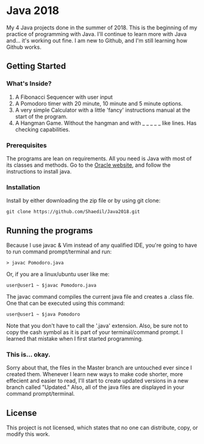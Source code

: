 # Java 2018
  My 4 Java projects done in the summer of 2018. This is the beginning of my practice of programming with Java.
I'll continue to learn more with Java and... it's working out fine. I am new to Github, and I'm still learning how Github
works.
## Getting Started
### What's Inside?
1. A Fibonacci Sequencer with user input 
2. A Pomodoro timer with 20 minute, 10 minute and 5 minute options.
3. A very simple Calculator with a little 'fancy' instructions manual at the start of the program.
4. A Hangman Game. Without the hangman and with _ _ _ _ _ like lines.
Has checking capabilities.

### Prerequisites
The programs are lean on requirements. All you need is Java with most of its classes and methods.
Go to the [Oracle website](http://www.oracle.com/technetwork/java/javase/downloads/jdk8-downloads-2133151.html), and follow the instructions to install java. 

### Installation
Install by either downloading the zip file or by using git clone:
```
git clone https://github.com/Shaedil/Java2018.git
```

## Running the programs
Because I use javac & Vim instead of any qualified IDE, you're going to have to run command prompt/terminal and run:
```
> javac Pomodoro.java
```
Or, if you are a linux/ubuntu user like me:
```
user@user1 ~ $javac Pomodoro.java
```
The javac command compiles the current java file and creates a .class file. One that can be executed using this command:
```
user@user1 ~ $java Pomodoro
```
Note that you don't have to call the '.java' extension.
Also, be sure not to copy the cash symbol as it is part of your terminal/command prompt. I learned that mistake when I first started
programming.

### This is... okay.
Sorry about that, the files in the Master branch are untouched ever since I created them. Whenever I learn new ways to make code shorter,
more effecient and easier to read, I'll start to create updated versions in a new branch called "Updated." Also, all of the java files are displayed in your command prompt/terminal.

## License
This project is not licensed, which states that no one can distribute, copy, or modify this work.
